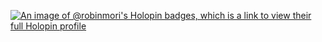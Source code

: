 [![An image of @robinmori's Holopin badges, which is a link to view their full Holopin profile](https://holopin.me/robinmori)](https://holopin.io/@robinmori)
